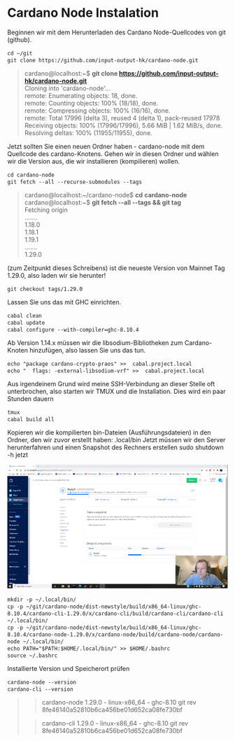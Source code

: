 # Cardano Node Instalation

Beginnen wir mit dem Herunterladen des Cardano Node-Quellcodes von git \(github\).

```text
cd ~/git
git clone https://github.com/input-output-hk/cardano-node.git
```

> cardano@localhost:~$  **git clone https://github.com/input-output-hk/cardano-node.git**  
> Cloning into 'cardano-node'...  
> remote: Enumerating objects: 18, done.  
> remote: Counting objects: 100% \(18/18\), done.  
> remote: Compressing objects: 100% \(16/16\), done.  
> remote: Total 17996 \(delta 3\), reused 4 \(delta 1\), pack-reused 17978  
> Receiving objects: 100% \(17996/17996\), 5.66 MiB \| 1.62 MiB/s, done.  
> Resolving deltas: 100% \(11955/11955\), done.

Jetzt sollten Sie einen neuen Ordner haben - cardano-node mit dem Quellcode des cardano-Knotens. Gehen wir in diesen Ordner und wählen wir die Version aus, die wir installieren \(kompilieren\) wollen.

```text
cd cardano-node
git fetch --all --recurse-submodules --tags
```



> cardano@localhost:~/cardano-node$ **cd** **cardano-node**  
> cardano@localhost:~$ **git fetch --all --tags && git tag**   
> Fetching origin  
> .......  
> 1.18.0  
> 1.18.1  
> 1.19.1  
> .......  
> 1.29.0

\(zum Zeitpunkt dieses Schreibens\) ist die neueste Version von Mainnet Tag 1.29.0, also laden wir sie herunter!

```text
git checkout tags/1.29.0
```

Lassen Sie uns das mit GHC einrichten.

```text
cabal clean
cabal update
cabal configure --with-compiler=ghc-8.10.4
```

Ab Version 1.14.x müssen wir die libsodium-Bibliotheken zum Cardano-Knoten hinzufügen, also lassen Sie uns das tun.

```text
echo "package cardano-crypto-praos" >>  cabal.project.local
echo "  flags: -external-libsodium-vrf" >>  cabal.project.local
```

Aus irgendeinem Grund wird meine SSH-Verbindung an dieser Stelle oft unterbrochen, also starten wir TMUX und die Installation. Dies wird ein paar Stunden dauern

```text
tmux
cabal build all
```

Kopieren wir die kompilierten bin-Dateien \(Ausführungsdateien\) in den Ordner, den wir zuvor erstellt haben: .local/bin Jetzt müssen wir den Server herunterfahren und einen Snapshot des Rechners erstellen sudo shutdown -h jetzt

![](../.gitbook/assets/image%20%2817%29.png)

```text
mkdir -p ~/.local/bin/
cp -p ~/git/cardano-node/dist-newstyle/build/x86_64-linux/ghc-8.10.4/cardano-cli-1.29.0/x/cardano-cli/build/cardano-cli/cardano-cli ~/.local/bin/
cp -p ~/git/cardano-node/dist-newstyle/build/x86_64-linux/ghc-8.10.4/cardano-node-1.29.0/x/cardano-node/build/cardano-node/cardano-node ~/.local/bin/
echo PATH="$PATH:$HOME/.local/bin/" >> $HOME/.bashrc
source ~/.bashrc
```

Installierte Version und Speicherort prüfen

```text
cardano-node --version
cardano-cli --version
```

> > cardano-node 1.29.0 - linux-x86\_64 - ghc-8.10 git rev 8fe46140a52810b6ca456be01d652ca08fe730bf
>
> > cardano-cli 1.29.0 - linux-x86\_64 - ghc-8.10 git rev 8fe46140a52810b6ca456be01d652ca08fe730bf

